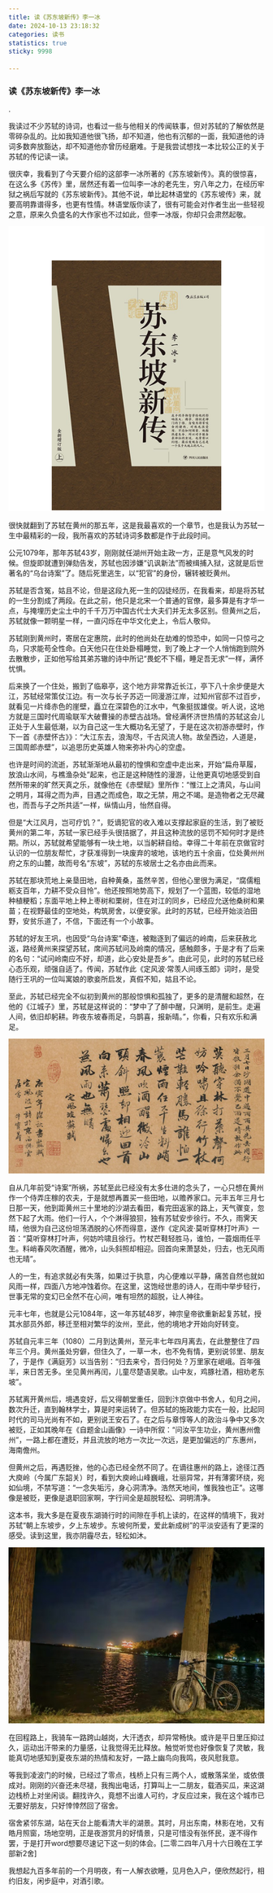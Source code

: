 ```yaml
---
title: 读《苏东坡新传》李一冰
date: 2024-10-13 23:18:32
categories: 读书
statistics: true
sticky: 9998

---
```




###  		         读《苏东坡新传》李一冰

.



我读过不少苏轼的诗词，也看过一些与他相关的传闻轶事，但对苏轼的了解依然是零碎杂乱的。比如我知道他很飞扬，却不知道，他也有沉郁的一面，我知道他的诗词多数奔放豁达，却不知道他亦曾历经磨难。于是我尝试想找一本比较公正的关于苏轼的传记读一读。

很庆幸，我看到了今天要介绍的这部李一冰所著的《苏东坡新传》。真的很惊喜，在这么多《苏传》里，居然还有着一位叫李一冰的老先生，穷八年之力，在经历牢狱之祸后写就的《苏东坡新传》。其他不说，单比起林语堂的《苏东坡传》来，就要高明靠谱得多，也更有性情。林语堂版你读了，很有可能会对作者生出一些轻视之意，原来久负盛名的大作家也不过如此，但李一冰版，你却只会肃然起敬。

![苏东坡新传](./%E8%AF%BB%E3%80%8A%E8%8B%8F%E4%B8%9C%E5%9D%A1%E6%96%B0%E4%BC%A0%E3%80%8B%E6%9D%8E%E4%B8%80%E5%86%B0/%E8%8B%8F%E4%B8%9C%E5%9D%A1%E6%96%B0%E4%BC%A0.png)



很快就翻到了苏轼在黄州的那五年，这是我最喜欢的一个章节，也是我认为苏轼一生中最精彩的一段，我所喜欢的苏轼诗词多数都是作于此段时间。

公元1079年，那年苏轼43岁，刚刚就任湖州开始主政一方，正是意气风发的时候。但旋即就遭到弹劾告发，苏轼也因涉嫌“讥讽新法”而被缉捕入狱，这就是后世著名的“乌台诗案”了。随后死里逃生，以“犯官”的身份，辗转被贬黄州。

苏轼是否含冤，姑且不论，但是这段九死一生的囚徒经历，在我看来，却是将苏轼的一生分割成了两段。在此之前，他只是北宋一个普通的官僚，最多算是有才华一点，与掩埋历史尘土中的千千万万中国古代士大夫们并无太多区别。但黄州之后，苏轼就像一颗明星一样，一直闪烁在中华文化史上，令后人敬仰。

苏轼刚到黄州时，寄居在定惠院，此时的他尚处在劫难的惊恐中，如同一只惊弓之鸟，只求能苟全性命。白天他只在住处卧榻睡觉，到了晚上才一个人悄悄跑到院外去散散步，正如他写给其弟苏辙的诗中所记“畏蛇不下榻，睡足吾无求”一样，满怀忧惧。

后来换了一个住处，搬到了临皋亭，这个地方非常靠近长江，亭下八十余步便是大江，苏轼经常策仗江边。有一次与长子苏迈一同漫游江岸，过知州官邸不过百步，就看见一片绛赤色的崖壁，矗立在深碧色的江水中，气象挺拔雄俊。听人说，这地方就是三国时代周瑜联军大破曹操的赤壁古战场。曾经满怀济世热情的苏轼这会儿正处于人生最低潮，以为自己这一生大概功名无望了，于是在这次初游赤壁时，作下一首《赤壁怀古》》：“大江东去，浪淘尽，千古风流人物。故垒西边，人道是，三国周郎赤壁”，以追思历史英雄人物来弥补内心的空虚。

也许是时间的流逝，苏轼渐渐地从最初的惶惧和空虚中走出来，开始“扁舟草履，放浪山水间，与樵渔杂处”起来，也正是这种随性的漫游，让他更真切地感受到自然所带来的旷然天真之乐，就像他在《赤壁赋》里所作：“惟江上之清风，与山间之明月，耳得之而为声，目遇之而成色，取之无禁，用之不竭。是造物者之无尽藏也，而吾与子之所共适”一样，纵情山月，怡然自得。

但是“大江风月，岂可疗饥？”，贬谪犯官的收入难以支撑起家庭的生活，到了被贬黄州的第二年，苏轼一家已经手头很拮据了，并且这种流放的惩罚不知何时才是终期。所以，苏轼就希望能够有一块土地，以当躬耕自给。幸得二十年前在京做官时认识的一位朋友帮忙，才获准得到一块废弃的坡地，该地约五十余亩，位处黄州州府之东的山麓，故而号名“东坡”，苏轼的东坡居士之名亦由此而来。

苏轼在那块荒地上亲垦田地，自种黄桑，虽然辛苦，但他心里很为满足，“腐儒粗粝支百年，力耕不受众目怜”。他还按照地势高下，规划了一个蓝图，较低的湿地种植粳稻；东面平地上种上枣树和栗树，住在对江的同乡，已经应允送他桑树和果苗；在视野最佳的空地处，构筑房舍，以便安家。此时的苏轼，已经开始淡泊田野，安贫乐道了，不信，下面还有一个小故事。

苏轼的好友王巩，也因受“乌台诗案”牵连，被黜逐到了偏远的岭南，后来获赦北返，路经黄州来探望苏轼，席间苏轼问及岭南的情况，感触颇多，于是才有了后来的名句：“试问岭南应不好，却道，此心安处是吾乡”。由此可见，此时的苏轼已经心态乐观，顽强自适了。传闻，苏轼作此《定风波·常羡人间琢玉郎》词时，是受随行王巩的一位叫寓娘的歌妾所启发，真假不知，姑且不论。

至此，苏轼已经完全不似初到黄州的那般惊惧和孤独了，更多的是清醒和超然，在他的《江城子》里，苏轼是这样说的：“梦中了了醉中醒，只渊明，是前生。走遍人间，依旧却躬耕。昨夜东坡春雨足，乌鹊喜，报新晴。”，你看，只有欢乐和满足。



![定风波](./%E8%AF%BB%E3%80%8A%E8%8B%8F%E4%B8%9C%E5%9D%A1%E6%96%B0%E4%BC%A0%E3%80%8B%E6%9D%8E%E4%B8%80%E5%86%B0/%E5%AE%9A%E9%A3%8E%E6%B3%A2.jpg)



自从几年前受“诗案”所祸，苏轼至此已经没有太多仕进的念头了，一心只想在黄州作一个侍弄庄稼的农夫，于是就想再置买一些田地，以赡养家口。元丰五年三月七日那一天，他到距黄州三十里地的沙湖去看田，看完田返家的路上，天气骤变，忽然下起了大雨。他们一行人，个个淋得狼狈，独有苏轼安步徐行。不久，雨霁天晴，他很为自己这份坦荡洒脱的心怀而得意，遂作《定风波·莫听穿林打叶声》一首：“莫听穿林打叶声，何妨吟啸且徐行。竹杖芒鞋轻胜马，谁怕，一蓑烟雨任平生。料峭春风吹酒醒，微冷，山头斜照却相迎。回首向来萧瑟处，归去，也无风雨也无晴”。

人的一生，有追求就必有失落，如果过于执意，内心便难以平静，痛苦自然也就如风雨一样，四面八方地冲蚀着你。在这里，这饱经世患的诗人，在雨中举步轻行，世事无常的变幻已全然不在心间，唯有坦然的超脱，让人神往。

元丰七年，也就是公元1084年，这一年苏轼48岁，神宗皇帝欲重新起复苏轼，授其水部员外郎，移迁至相对繁华的汝州，至此，他的境地才开始向好转变。

苏轼自元丰三年（1080）二月到达黄州，至元丰七年四月离去，在此整整住了四年三个月。黄州虽处穷僻，但住久了，一草一木，也不免有情，更别说邻里、朋友了，于是作《满庭芳》以当告别：“归去来兮，吾归何处？万里家在岷峨。百年强半，来日苦无多。坐见黄州再闰，儿童尽楚语吴歌。山中友，鸡豚社酒，相劝老东坡”。

苏轼离开黄州后，境遇变好，后又得朝堂重任，回到汴京做中书舍人，旬月之间，数次升迁，直到翰林学士，算是时来运转了。但苏轼的施政能力实在一般，比起同时代的司马光尚有不如，更别说王安石了。在之后与章惇等人的政治斗争中又多次被贬，正如其晚年在《自题金山画像》一诗中所叙：“问汝平生功业，黄州惠州儋州”，一路上都在遭贬，并且流放的地方一次比一次远，是更加偏远的广东惠州，海南儋州。

但黄州之后，再遇贬挫，他的心态已经全然不同了。在谪往惠州的路上，途径江西大庾岭（今属广东韶关）时，看到大庾岭山峰巍峨，壮丽异常，并有薄雾环绕，宛如仙境，不禁写道：“一念失垢污，身心洞清净。浩然天地间，惟我独也正”。这哪像是被贬，更像是退职回家啊，字行间全是超脱轻松、洞明清净。

这本书，我大多是在夏夜东湖骑行时的间隙在手机上读的，在这样的情境下，我对苏轼“朝上东坡步，夕上东坡步。东坡何所爱，爱此新成树”的平淡安适有了更深的感受。读到这里，我亦阴霾尽去，轻松如沐。



![夏夜东湖骑行](./%E8%AF%BB%E3%80%8A%E8%8B%8F%E4%B8%9C%E5%9D%A1%E6%96%B0%E4%BC%A0%E3%80%8B%E6%9D%8E%E4%B8%80%E5%86%B0/%E5%A4%8F%E5%A4%9C%E4%B8%9C%E6%B9%96%E9%AA%91%E8%A1%8C.jpg)



在回程路上，我骑车一路跨山越岗，大汗透衣，却异常畅快。或许是平日里压抑过久，运动出汗带来的力量感，让我觉得无比释放。触觉听觉也好像恢复了灵敏，我能真切地感知到夏夜东湖的热情和友好，一路上幽鸟向我鸣，夜风慰我意。

等我到凌波门的时候，已经过了零点，栈桥上只有三两个人，或散落呆坐，或依偎成对。刚刚的兴奋还未尽褪，我掏出电话，打算叫上一二朋友，载酒买瓜，来这湖边栈桥上对坐闲谈。翻找许久，竟想不出谁人可约，才反应过来，我在这个城市已无要好朋友，只好悻悻然回了宿舍。

宿舍紧邻东湖，站在天台上能看清大半的湖景。其时，月出东南，林影在地，又有皓月照窗，场地空明，正是夜游赏月的好情景，只是可惜没有张怀民，遂不得作罢，于是打开word想要尽速记下这一刻的体会。[二零二四年八月十六日晚在工学部新2舍]

我想起九百多年前的一个月明夜，有一人解衣欲睡，见月色入户，便欣然起行，相约旧友，闲步庭中，对酒引歌。
